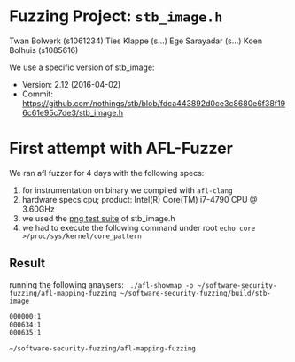 # Fuzzing Project: `stb_image.h`

Twan Bolwerk (s1061234)
Ties Klappe (s...)
Ege Sarayadar (s...)
Koen Bolhuis (s1085616)

We use a specific version of stb_image:
- Version: 2.12 (2016-04-02)
- Commit: https://github.com/nothings/stb/blob/fdca443892d0ce3c8680e6f38f196c61e95c7de3/stb_image.h

# First attempt with AFL-Fuzzer

We ran afl fuzzer for 4 days with the following specs:
1. for instrumentation on binary we compiled with ```afl-clang```
2. hardware specs cpu; product: Intel(R) Core(TM) i7-4790 CPU @ 3.60GHz
3. we used the [png test suite](https://github.com/nothings/stb/tree/master/tests/pngsuite) of stb_image.h
4. we had to execute the following command under root ```echo core >/proc/sys/kernel/core_pattern ```

## Result
running the following anaysers:
``` ./afl-showmap -o ~/software-security-fuzzing/afl-mapping-fuzzing ~/software-security-fuzzing/build/stb-image```

```txt
000000:1
000634:1
000635:1

~/software-security-fuzzing/afl-mapping-fuzzing
```


